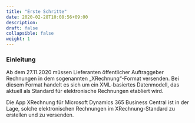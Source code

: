 ```yaml
---
title: "Erste Schritte"
date: 2020-02-28T10:08:56+09:00
description: 
draft: false
collapsible: false
weight: 1
---
```

### Einleitung
Ab dem 27.11.2020 müssen Lieferanten öffentlicher Auftraggeber Rechnungen in dem sogenannten „XRechnung“-Format versenden. Bei diesem Format handelt es sich um ein XML-basiertes Datenmodell, das aktuell als Standard für elektronische Rechnungen etabliert wird.

Die App XRechnung für Microsoft Dynamics 365 Business Central ist in der Lage, solche elektronischen Rechnungen im XRechnung-Standard zu erstellen und zu versenden. 